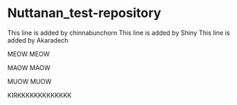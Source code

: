 # Nuttanan_test-repository
This line is added by chinnabunchorn
This line is added by Shiny
This line is added by Akaradech

MEOW MEOW

MAOW MAOW

MUOW MUOW

KIRKKKKKKKKKKKKK